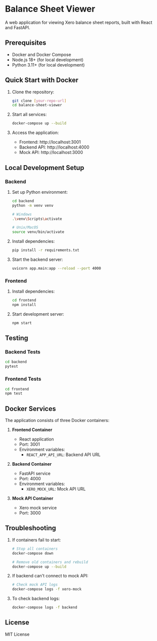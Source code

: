 # Balance Sheet Viewer

A web application for viewing Xero balance sheet reports, built with React and FastAPI.

## Prerequisites

- Docker and Docker Compose
- Node.js 18+ (for local development)
- Python 3.11+ (for local development)

## Quick Start with Docker

1. Clone the repository:

   ```bash
   git clone [your-repo-url]
   cd balance-sheet-viewer
   ```

2. Start all services:

   ```bash
   docker-compose up --build
   ```

3. Access the application:
   - Frontend: http://localhost:3001
   - Backend API: http://localhost:4000
   - Mock API: http://localhost:3000

## Local Development Setup

### Backend

1. Set up Python environment:

   ```bash
   cd backend
   python -m venv venv

   # Windows
   .\venv\Scripts\activate

   # Unix/MacOS
   source venv/bin/activate
   ```

2. Install dependencies:

   ```bash
   pip install -r requirements.txt
   ```

3. Start the backend server:
   ```bash
   uvicorn app.main:app --reload --port 4000
   ```

### Frontend

1. Install dependencies:

   ```bash
   cd frontend
   npm install
   ```

2. Start development server:
   ```bash
   npm start
   ```

## Testing

### Backend Tests

```bash
cd backend
pytest
```

### Frontend Tests

```bash
cd frontend
npm test
```

## Docker Services

The application consists of three Docker containers:

1. **Frontend Container**

   - React application
   - Port: 3001
   - Environment variables:
     - `REACT_APP_API_URL`: Backend API URL

2. **Backend Container**

   - FastAPI service
   - Port: 4000
   - Environment variables:
     - `XERO_MOCK_URL`: Mock API URL

3. **Mock API Container**
   - Xero mock service
   - Port: 3000

## Troubleshooting

1. If containers fail to start:

   ```bash
   # Stop all containers
   docker-compose down

   # Remove old containers and rebuild
   docker-compose up --build
   ```

2. If backend can't connect to mock API:

   ```bash
   # Check mock API logs
   docker-compose logs -f xero-mock
   ```

3. To check backend logs:
   ```bash
   docker-compose logs -f backend
   ```

## License

MIT License
